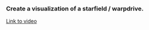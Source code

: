 ### Create a visualization of a starfield / warpdrive.


[Link to video](https://youtu.be/17WoOqgXsRM)